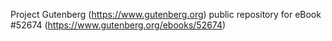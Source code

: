 Project Gutenberg (https://www.gutenberg.org) public repository for eBook #52674 (https://www.gutenberg.org/ebooks/52674)
